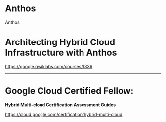 # Anthos
Anthos


# Architecting Hybrid Cloud Infrastructure with Anthos
https://google.qwiklabs.com/courses/1336


-------------


#  Google Cloud Certified Fellow:
**Hybrid Multi-cloud Certification Assessment Guides**

https://cloud.google.com/certification/hybrid-multi-cloud

